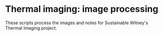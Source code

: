 # Thermal imaging: image processing

These scripts process the images and notes for Sustainable Witney's Thermal Imaging project.
